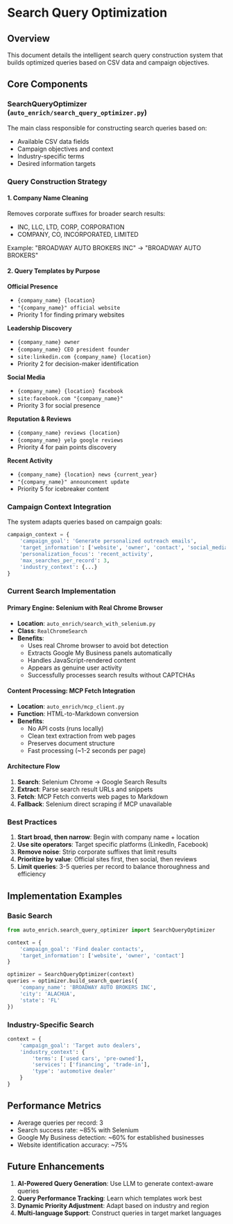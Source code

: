 # Search Query Optimization

## Overview
This document details the intelligent search query construction system that builds optimized queries based on CSV data and campaign objectives.

## Core Components

### SearchQueryOptimizer (`auto_enrich/search_query_optimizer.py`)
The main class responsible for constructing search queries based on:
- Available CSV data fields
- Campaign objectives and context
- Industry-specific terms
- Desired information targets

### Query Construction Strategy

#### 1. Company Name Cleaning
Removes corporate suffixes for broader search results:
- INC, LLC, LTD, CORP, CORPORATION
- COMPANY, CO, INCORPORATED, LIMITED

Example: "BROADWAY AUTO BROKERS INC" → "BROADWAY AUTO BROKERS"

#### 2. Query Templates by Purpose

**Official Presence**
- `{company_name} {location}`
- `"{company_name}" official website`
- Priority 1 for finding primary websites

**Leadership Discovery**
- `{company_name} owner`
- `{company_name} CEO president founder`
- `site:linkedin.com {company_name} {location}`
- Priority 2 for decision-maker identification

**Social Media**
- `{company_name} {location} facebook`
- `site:facebook.com "{company_name}"`
- Priority 3 for social presence

**Reputation & Reviews**
- `{company_name} reviews {location}`
- `{company_name} yelp google reviews`
- Priority 4 for pain points discovery

**Recent Activity**
- `{company_name} {location} news {current_year}`
- `"{company_name}" announcement update`
- Priority 5 for icebreaker content

### Campaign Context Integration

The system adapts queries based on campaign goals:
```python
campaign_context = {
    'campaign_goal': 'Generate personalized outreach emails',
    'target_information': ['website', 'owner', 'contact', 'social_media'],
    'personalization_focus': 'recent_activity',
    'max_searches_per_record': 3,
    'industry_context': {...}
}
```

### Current Search Implementation

#### Primary Engine: Selenium with Real Chrome Browser
- **Location**: `auto_enrich/search_with_selenium.py`
- **Class**: `RealChromeSearch`
- **Benefits**: 
  - Uses real Chrome browser to avoid bot detection
  - Extracts Google My Business panels automatically
  - Handles JavaScript-rendered content
  - Appears as genuine user activity
  - Successfully processes search results without CAPTCHAs

#### Content Processing: MCP Fetch Integration
- **Location**: `auto_enrich/mcp_client.py`
- **Function**: HTML-to-Markdown conversion
- **Benefits**:
  - No API costs (runs locally)
  - Clean text extraction from web pages
  - Preserves document structure
  - Fast processing (~1-2 seconds per page)

#### Architecture Flow
1. **Search**: Selenium Chrome → Google Search Results
2. **Extract**: Parse search result URLs and snippets
3. **Fetch**: MCP Fetch converts web pages to Markdown
4. **Fallback**: Selenium direct scraping if MCP unavailable

### Best Practices

1. **Start broad, then narrow**: Begin with company name + location
2. **Use site operators**: Target specific platforms (LinkedIn, Facebook)
3. **Remove noise**: Strip corporate suffixes that limit results
4. **Prioritize by value**: Official sites first, then social, then reviews
5. **Limit queries**: 3-5 queries per record to balance thoroughness and efficiency

## Implementation Examples

### Basic Search
```python
from auto_enrich.search_query_optimizer import SearchQueryOptimizer

context = {
    'campaign_goal': 'Find dealer contacts',
    'target_information': ['website', 'owner', 'contact']
}

optimizer = SearchQueryOptimizer(context)
queries = optimizer.build_search_queries({
    'company_name': 'BROADWAY AUTO BROKERS INC',
    'city': 'ALACHUA',
    'state': 'FL'
})
```

### Industry-Specific Search
```python
context = {
    'campaign_goal': 'Target auto dealers',
    'industry_context': {
        'terms': ['used cars', 'pre-owned'],
        'services': ['financing', 'trade-in'],
        'type': 'automotive dealer'
    }
}
```

## Performance Metrics

- Average queries per record: 3
- Search success rate: ~85% with Selenium
- Google My Business detection: ~60% for established businesses
- Website identification accuracy: ~75%

## Future Enhancements

1. **AI-Powered Query Generation**: Use LLM to generate context-aware queries
2. **Query Performance Tracking**: Learn which templates work best
3. **Dynamic Priority Adjustment**: Adapt based on industry and region
4. **Multi-language Support**: Construct queries in target market languages